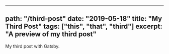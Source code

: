 
---
path: "/third-post"
date: "2019-05-18"
title: "My Third Post"
tags: ["this", "that", "third"]
excerpt: "A preview of my third  post"
---

My third post with Gatsby.
